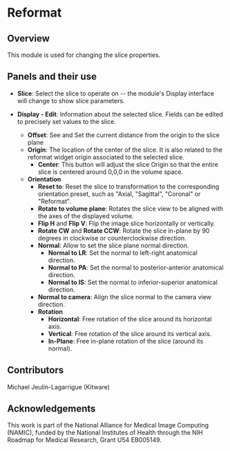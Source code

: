 # Reformat

## Overview

This module is used for changing the slice properties.

## Panels and their use

- **Slice**: Select the slice to operate on -- the module's Display interface will change to show slice parameters.

- **Display - Edit**: Information about the selected slice. Fields can be edited to precisely set values to the slice.
  - **Offset**: See and Set the current distance from the origin to the slice plane
  - **Origin**: The location of the center of the slice. It is also related to the reformat widget origin associated to the selected slice.
    - **Center**: This button will adjust the slice Origin so that the entire slice is centered around 0,0,0 in the volume space.
  - **Orientation**
    - **Reset to**: Reset the slice to transformation to the corresponding orientation preset, such as "Axial, "Sagittal", "Coronal" or "Reformat".
    - **Rotate to volume plane**: Rotates the slice view to be aligned with the axes of the displayed volume.
    - **Flip H** and **Flip V**: Flip the image slice horizontally or vertically.
    - **Rotate CW** and **Rotate CCW**: Rotate the slice in-plane by 90 degrees in clockwise or counterclockwise direction.
    - **Normal**: Allow to set the slice plane normal direction.
      - **Normal to LR**: Set the normal to left-right anatomical direction.
      - **Normal to PA**: Set the normal to posterior-anterior anatomical direction.
      - **Normal to IS**: Set the normal to inferior-superior anatomical direction.
    - **Normal to camera**: Align the slice normal to the camera view direction.
    - **Rotation**
      - **Horizontal**: Free rotation of the slice around its horizontal axis.
      - **Vertical**: Free rotation of the slice around its vertical axis.
      - **In-Plane**: Free in-plane rotation of the slice (around its normal).

## Contributors

Michael Jeulin-Lagarrigue (Kitware)

## Acknowledgements

This work is part of the National Alliance for Medical Image Computing (NAMIC), funded by the National Institutes of Health through the NIH Roadmap for Medical Research, Grant U54 EB005149.
